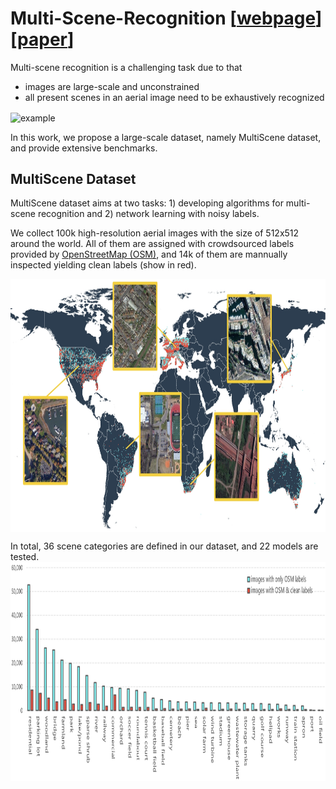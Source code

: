 # Multi-Scene-Recognition \[[webpage]()\]\[[paper](https://arxiv.org/pdf/2104.02846.pdf)\]
Multi-scene recognition is a challenging task due to that

+ images are large-scale and unconstrained
+ all present scenes in an aerial image need to be exhaustively recognized

<img src="./figures/illustration.png" width = "50%" height = "50%" alt="example" align=center />

In this work, we propose a large-scale dataset, namely MultiScene dataset, and provide extensive benchmarks.


## MultiScene Dataset
MultiScene dataset aims at two tasks: 1) developing algorithms for multi-scene recognition and 2) network learning with noisy labels.

We collect 100k high-resolution aerial images with the size of 512x512 around the world. All of them are assigned with crowdsourced labels provided by [OpenStreetMap (OSM)](https://www.openstreetmap.org/), and 14k of them are mannually inspected yielding clean labels (show in red). 

<img src="./figures/data_distribution.jpg" width = "1000" height = "405" alt="example" align=center />

In total, 36 scene categories are defined in our dataset, and 22 models are tested. 
<img src="./figures/data_statistic.jpg" width = "990" height = "350" alt="example" align=center />





